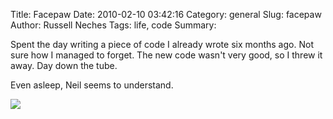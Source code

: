 Title: Facepaw
Date: 2010-02-10 03:42:16
Category: general
Slug: facepaw
Author: Russell Neches
Tags: life, code
Summary: 


Spent the day writing a piece of code I already wrote six months ago.
Not sure how I managed to forget. The new code wasn't very good, so I
threw it away. Day down the tube.

Even asleep, Neil seems to understand.

![](http://vort.org/media/images/neil_facepaw.jpg)
